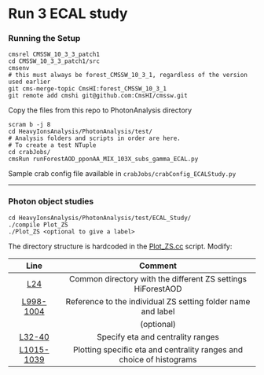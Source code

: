 # Run 3 ECAL study

### Running the Setup
```
cmsrel CMSSW_10_3_3_patch1
cd CMSSW_10_3_3_patch1/src
cmsenv
# this must always be forest_CMSSW_10_3_1, regardless of the version used earlier
git cms-merge-topic CmsHI:forest_CMSSW_10_3_1
git remote add cmshi git@github.com:CmsHI/cmssw.git

```
Copy the files from this repo to PhotonAnalysis directory

```
scram b -j 8
cd HeavyIonsAnalysis/PhotonAnalysis/test/
# Analysis folders and scripts in order are here. 
# To create a test NTuple
cd crabJobs/
cmsRun runForestAOD_pponAA_MIX_103X_subs_gamma_ECAL.py

```

Sample crab config file available in `crabJobs/crabConfig_ECALStudy.py`

---
### Photon object studies

```
cd HeavyIonsAnalysis/PhotonAnalysis/test/ECAL_Study/
./compile Plot_ZS
./Plot_ZS <optional to give a label> 
```
The directory structure is hardcoded in the [Plot_ZS.cc](PhotonAnalysis/test/ECAL_Study/Plot_ZS.cc) script. 
Modify:

|Line | Comment|
|:---:|:---:|
|[L24](https://github.com/hbharadwaj/HeavyIonAnalysis/blob/4330d829769c18451544bedb403238fd7621433d/PhotonAnalysis/test/ECAL_Study/Plot_ZS.cc#L24) | Common directory with the different ZS settings HiForestAOD|
|[L998-1004](https://github.com/hbharadwaj/HeavyIonAnalysis/blob/4330d829769c18451544bedb403238fd7621433d/PhotonAnalysis/test/ECAL_Study/Plot_ZS.cc#L998-L1004) | Reference to the individual ZS setting folder name and label|
||(optional)|
|[L32-40](https://github.com/hbharadwaj/HeavyIonAnalysis/blob/4330d829769c18451544bedb403238fd7621433d/PhotonAnalysis/test/ECAL_Study/Plot_ZS.cc#L32-L40) | Specify eta and centrality ranges|
|[L1015-1039](https://github.com/hbharadwaj/HeavyIonAnalysis/blob/4330d829769c18451544bedb403238fd7621433d/PhotonAnalysis/test/ECAL_Study/Plot_ZS.cc#L1015-L1039)| Plotting specific eta and centrality ranges and choice of histograms|
